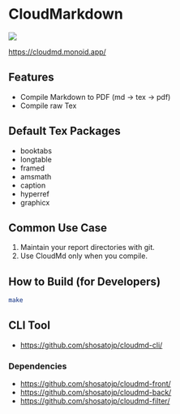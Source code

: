 # CloudMarkdown

![](https://github.com/shosatojp/cloudmd/workflows/Docker%20Image%20CI/badge.svg)

https://cloudmd.monoid.app/

## Features
* Compile Markdown to PDF (md -> tex -> pdf)
* Compile raw Tex

## Default Tex Packages
* booktabs
* longtable
* framed
* amsmath
* caption
* hyperref
* graphicx

## Common Use Case
1. Maintain your report directories with git.
1. Use CloudMd only when you compile.

## How to Build (for Developers)
```sh
make
```

## CLI Tool
* https://github.com/shosatojp/cloudmd-cli/

### Dependencies
* https://github.com/shosatojp/cloudmd-front/
* https://github.com/shosatojp/cloudmd-back/
* https://github.com/shosatojp/cloudmd-filter/